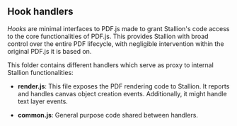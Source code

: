 ## Hook handlers

*Hooks* are minimal interfaces to PDF.js made to grant Stallion's code access to the core functionalities of PDF.js. 
This provides Stallion with broad control over the entire PDF lifecycle, with negligible intervention within the original PDF.js it is based on. 

This folder contains different handlers which serve as proxy to internal Stallion functionalities:

* **render.js**: This file exposes the PDF rendering code to Stallion. It reports and handles canvas object creation events. Additionally, it might handle text layer events.

* **common.js**: General purpose code shared between handlers.